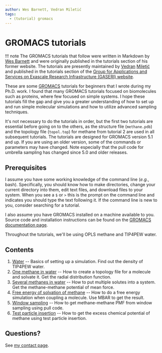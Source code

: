 ```yaml
---
author: Wes Barnett, Vedran Miletić
tags:
  - (tutorial) gromacs
---
```


# GROMACS tutorials

!!! note
    The GROMACS tutorials that follow were written in Markdown by
    [Wes Barnett](https://github.com/wesbarnett) and were originally published
    in the tutorials section of his former website. The tutorials are presently
    maintained by [Vedran](https://vedran.miletic.net/)
    [Miletić](https://www.miletic.net/) and published in
    the tutorials section of the [Group for Applications and Services on Exascale
    Research Infrastructure (GASERI) website](../../index.md).

These are some [GROMACS](https://www.gromacs.org/) tutorials for
beginners that I wrote during my Ph.D. work. I found that many GROMACS
tutorials focused on biomolecules such as proteins, where few focused
on simple systems. I hope these tutorials fill the gap and give you a
greater understanding of how to set up and run simple molecular
simulations and how to utilize advanced sampling techniques.

It's not necessary to do
the tutorials in order, but the first two tutorials are essential
before going on to the others, as the structure file (`methane.pdb`)
and the topology file (`topol.top`) for methane from tutorial 2 are used
in all subsequent tutorials. The tutorials are designed for GROMACS
version 5.1 and up. If you are using an older version, some of the
commands or parameters may have changed. Note especially that the pull
code for umbrella sampling has changed since 5.0 and older releases.

## Prerequisites

I assume you have some working knowledge of the command line (*e.g.*,
bash). Specifically, you should know how to make directories, change your current
directory into them, edit text files, and download files to your system. When
you see a `$` or `>` this is the prompt on the command line and
indicates you should type the text following it. If the command line
is new to you, consider searching for a tutorial.

I also assume you have GROMACS installed on a machine available to you. Source
code and installation instructions can be found on the [GROMACS documentation
page](https://manual.gromacs.org/).

Throughout the tutorials, we'll be using OPLS methane and TIP4PEW water.

## Contents

1. [Water](1-tip4pew-water/index.md) -- Basics of setting up a simulation. Find
   out the density of TIP4PEW water.
2. [One methane in water](2-methane-in-water/index.md) -- How to create a
   topology file for a molecule and solvate it. Get the radial distribution
   function.
3. [Several methanes in water](3-methanes-in-water/index.md) -- How to put
   multiple solutes into a system. Get the methane-methane potential of mean
   force.
4. [Free energy of solvation of methane](4-methane-fe/index.md) -- How to do a
   free energy simulation when coupling a molecule. Use MBAR to get the result.
5. [Window sampling](5-umbrella/index.md) -- How to get methane-methane PMF from
   window sampling using pull code.
6. [Test particle insertion](6-tpi/index.md) -- How to get the excess chemical
   potential of methane using test particle insertion.

## Questions?

See [my contact page](https://vedran.miletic.net/#contact).
